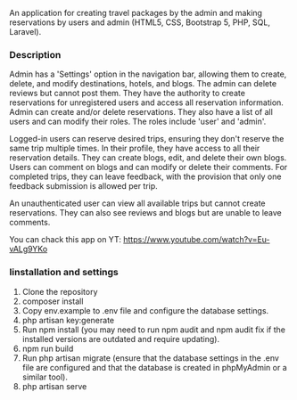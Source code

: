 An application for creating travel packages by the admin and making reservations by users and admin
(HTML5, CSS, Bootstrap 5, PHP, SQL, Laravel).

<h3 align="left">Description</h3>

Admin has a 'Settings' option in the navigation bar, allowing them to create, delete, and modify destinations, hotels, and blogs. The admin can delete reviews but cannot post them. They have the authority to create reservations for unregistered users and access all reservation information. Admin can create and/or delete reservations. They also have a list of all users and can modify their roles. The roles include 'user' and 'admin'.

Logged-in users can reserve desired trips, ensuring they don't reserve the same trip multiple times. In their profile, they have access to all their reservation details. They can create blogs, edit, and delete their own blogs. Users can comment on blogs and can modify or delete their comments. For completed trips, they can leave feedback, with the provision that only one feedback submission is allowed per trip.

An unauthenticated user can view all available trips but cannot create reservations. They can also see reviews and blogs but are unable to leave comments.

You can chack this app on YT: https://www.youtube.com/watch?v=Eu-vALg9YKo

<h3 align="left">Iinstallation and settings</h3>

1. Clone the repository
2. composer install
3. Copy env.example to .env file and configure the database settings.
4. php artisan key:generate
5. Run npm install (you may need to run npm audit and npm audit fix if the installed versions are outdated and require updating).
6. npm run build
7. Run php artisan migrate (ensure that the database settings in the .env file are configured and that the database is created in phpMyAdmin or a similar tool).
8. php artisan serve







